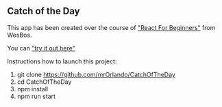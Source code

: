 ## Catch of the Day

This app has been created over the course of ["React For Beginners"][1] from WesBos.

You can ["try it out here"][2]

Instructions how to launch this project:

1. git clone https://github.com/mrOrlando/CatchOfTheDay
2. cd CatchOfTheDay
3. npm install
4. npm run start

[1]: https://reactforbeginners.com/
[2]: https://mrorlando.github.io/CatchOfTheDay/
